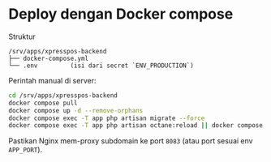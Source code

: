 # Deploy dengan Docker compose

Struktur
```
/srv/apps/xpresspos-backend
├── docker-compose.yml
└── .env         (isi dari secret `ENV_PRODUCTION`)
```

Perintah manual di server:
```bash
cd /srv/apps/xpresspos-backend
docker compose pull
docker compose up -d --remove-orphans
docker compose exec -T app php artisan migrate --force
docker compose exec -T app php artisan octane:reload || docker compose exec -T app rr reset
```

Pastikan Nginx mem-proxy subdomain ke port `8083` (atau port sesuai env `APP_PORT`).
